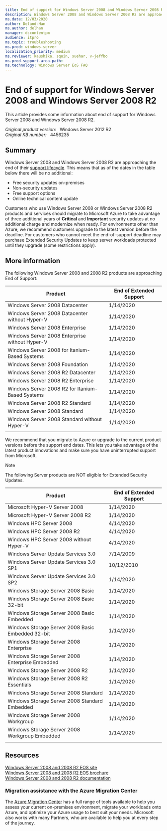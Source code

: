 ```yaml
---
title: End of support for Windows Server 2008 and Windows Server 2008 R2
description: Windows Server 2008 and Windows Server 2008 R2 are approaching their end of support lifecycle.
ms.date: 12/03/2020
author: Deland-Han
ms.author: delhan 
manager: dscontentpm
audience: itpro
ms.topic: troubleshooting
ms.prod: windows-server
localization_priority: medium
ms.reviewer: kaushika, squin, suehar, v-jeffbo
ms.prod-support-area-path: 
ms.technology: Windows Server EoS FAQ
---
```

# End of support for Windows Server 2008 and Windows Server 2008 R2

This article provides some information about end of support for Windows Server 2008 and Windows Server 2008 R2.

_Original product version:_ &nbsp; Windows Server 2012 R2  
_Original KB number:_ &nbsp; 4456235

## Summary

Windows Server 2008 and Windows Server 2008 R2 are approaching the end of their [support lifecycle](/lifecycle/). This means that as of the dates in the table below there will be no additional:

- Free security updates on-premises
- Non-security updates
- Free support options
- Online technical content update

Customers who use Windows Server 2008 or Windows Server 2008 R2 products and services should migrate to Microsoft Azure to take advantage of three additional years of **Critical** and **Important** security updates at no additional charge and modernize when ready. For environments other than Azure, we recommend customers upgrade to the latest version before the deadline. For customers who cannot meet the end-of-support deadline may purchase Extended Security Updates to keep server workloads protected until they upgrade (some restrictions apply).

## More information

The following Windows Server 2008 and 2008 R2 products are approaching End of Support:

| **Product**| **End of Extended Support** |
|---|---|
| Windows Server 2008 Datacenter| 1/14/2020 |
| Windows Server 2008 Datacenter without Hyper-V| 1/14/2020 |
| Windows Server 2008 Enterprise| 1/14/2020 |
| Windows Server 2008 Enterprise without Hyper-V| 1/14/2020 |
| Windows Server 2008 for Itanium-Based Systems| 1/14/2020 |
| Windows Server 2008 Foundation| 1/14/2020 |
| Windows Server 2008 R2 Datacenter| 1/14/2020 |
| Windows Server 2008 R2 Enterprise| 1/14/2020 |
| Windows Server 2008 R2 for Itanium-Based Systems| 1/14/2020 |
| Windows Server 2008 R2 Standard| 1/14/2020 |
| Windows Server 2008 Standard| 1/14/2020 |
| Windows Server 2008 Standard without Hyper-V| 1/14/2020 |
|||

We recommend that you migrate to Azure or upgrade to the current product versions before the support end dates. This lets you take advantage of the latest product innovations and make sure you have uninterrupted support from Microsoft.

> [!Note]
> The following Server products are NOT eligible for Extended Security Updates.

| **Product**| **End of Extended Support** |
|---|---|
| Microsoft Hyper-V Server 2008| 1/14/2020 |
| Microsoft Hyper-V Server 2008 R2| 1/14/2020 |
| Windows HPC Server 2008| 4/14/2020 |
| Windows HPC Server 2008 R2| 4/14/2020 |
| Windows HPC Server 2008 without Hyper-V| 4/14/2020 |
| Windows Server Update Services 3.0| 7/14/2009 |
| Windows Server Update Services 3.0 SP1| 10/12/2010 |
| Windows Server Update Services 3.0 SP2| 1/14/2020 |
| Windows Storage Server 2008 Basic| 1/14/2020 |
| Windows Storage Server 2008 Basic 32-bit| 1/14/2020 |
| Windows Storage Server 2008 Basic Embedded| 1/14/2020 |
| Windows Storage Server 2008 Basic Embedded 32-bit| 1/14/2020 |
| Windows Storage Server 2008 Enterprise| 1/14/2020 |
| Windows Storage Server 2008 Enterprise Embedded| 1/14/2020 |
| Windows Storage Server 2008 R2| 1/14/2020 |
| Windows Storage Server 2008 R2 Essentials| 1/14/2020 |
| Windows Storage Server 2008 Standard| 1/14/2020 |
| Windows Storage Server 2008 Standard Embedded| 1/14/2020 |
| Windows Storage Server 2008 Workgroup| 1/14/2020 |
| Windows Storage Server 2008 Workgroup Embedded| 1/14/2020 |
|||  

## Resources

[Windows Server 2008 and 2008 R2 EOS site](https://www.microsoft.com/cloud-platform/windows-server-2008)  
[Windows Server 2008 and 2008 R2 EOS brochure](https://download.microsoft.com/download/A/D/9/AD9380CD-7282-4848-85CD-F6F62BDC129B/Windows_Server_2008_End_of_Support_Brochure.pdf)  
[Windows Server 2008 and 2008 R2 documentation](/windows-server/get-started/modernize-windows-server-2008)  

### Migration assistance with the Azure Migration Center

The [Azure Migration Center](https://azure.microsoft.com/migration/windows-server/) has a full range of tools available to help you assess your current on-premises environment, migrate your workloads onto Azure, and optimize your Azure usage to best suit your needs. Microsoft also works with many Partners, who are available to help you at every step of the journey.
